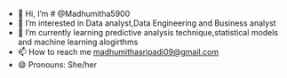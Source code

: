 - 👋 Hi, I’m # @Madhumitha5900
- 👀 I’m interested in Data analyst,Data Engineering and Business analyst
- 🌱 I’m currently learning predictive analysis technique,statistical models and machine learning alogirthms
- 📫 How to reach me madhumithasripadi09@gmail.com
- 😄 Pronouns: She/her
